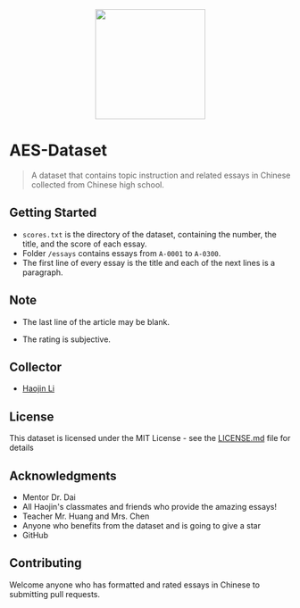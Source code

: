 <div align=center><img width="197" src="https://cdn.jsdelivr.net/gh/declan-haojin/blog-image@master/img/图片3.png"/></div>

# AES-Dataset

> A dataset that contains topic instruction and related essays in Chinese collected from Chinese high school.

## Getting Started

- `scores.txt` is the directory of the dataset, containing the number, the title, and the score of each essay.
- Folder `/essays` contains essays from `A-0001` to `A-0300`.
- The first line of every essay is the title and each of the next lines is a paragraph.

## Note

- The last line of the article may be blank.

- The rating is subjective.

## Collector

- [Haojin Li](https://lihaojin.cn)

## License

This dataset is licensed under the MIT License - see the [LICENSE.md](https://github.com/declan-haojin/AES-Dataset/blob/master/LICENSE) file for details

## Acknowledgments

- Mentor Dr. Dai
- All Haojin's classmates and friends who provide the amazing essays!
- Teacher Mr. Huang and Mrs. Chen
- Anyone who benefits from the dataset and is going to give a star
- GitHub

## Contributing

Welcome anyone who has formatted and rated essays in Chinese to submitting pull requests.